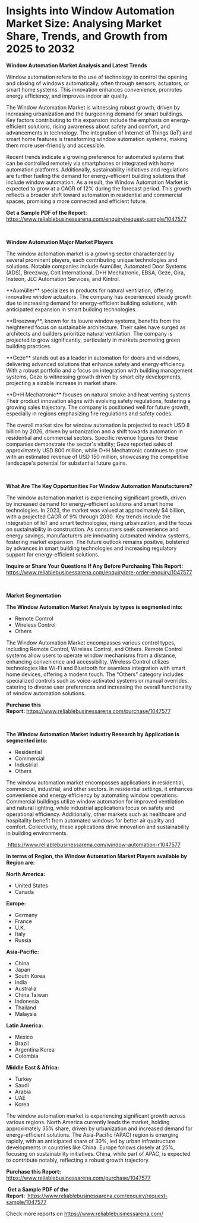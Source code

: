 <p><h1>Insights into Window Automation Market Size: Analysing Market Share, Trends, and Growth from 2025 to 2032</h1></p><p><strong>Window Automation Market Analysis and Latest Trends</strong></p>
<p><p>Window automation refers to the use of technology to control the opening and closing of windows automatically, often through sensors, actuators, or smart home systems. This innovation enhances convenience, promotes energy efficiency, and improves indoor air quality. </p><p>The Window Automation Market is witnessing robust growth, driven by increasing urbanization and the burgeoning demand for smart buildings. Key factors contributing to this expansion include the emphasis on energy-efficient solutions, rising awareness about safety and comfort, and advancements in technology. The integration of Internet of Things (IoT) and smart home features is transforming window automation systems, making them more user-friendly and accessible.</p><p>Recent trends indicate a growing preference for automated systems that can be controlled remotely via smartphones or integrated with home automation platforms. Additionally, sustainability initiatives and regulations are further fueling the demand for energy-efficient building solutions that include window automation. As a result, the Window Automation Market is expected to grow at a CAGR of 12% during the forecast period. This growth reflects a broader shift toward automation in residential and commercial spaces, promising a more connected and efficient future.</p></p>
<p><strong>Get a Sample PDF of the Report:&nbsp;</strong> <a href="https://www.reliablebusinessarena.com/enquiry/request-sample/1047577?utm_campaign=2984&utm_medium=2&utm_source=Github&utm_content=ia&utm_term=08042025&utm_id=window-automation">https://www.reliablebusinessarena.com/enquiry/request-sample/1047577</a></p>
<p>&nbsp;</p>
<p><strong>Window Automation Major Market Players</strong></p>
<p><p>The window automation market is a growing sector characterized by several prominent players, each contributing unique technologies and solutions. Notable companies include Aumüller, Automated Door Systems (ADS), Breezway, Colt International, D+H Mechatronic, EBSA, Geze, Gira, Insteon, JLC Automation Services, and Kintrol.</p><p>**Aumüller** specializes in products for natural ventilation, offering innovative window actuators. The company has experienced steady growth due to increasing demand for energy-efficient building solutions, with anticipated expansion in smart building technologies.</p><p>**Breezway**, known for its louvre window systems, benefits from the heightened focus on sustainable architecture. Their sales have surged as architects and builders prioritize natural ventilation. The company is projected to grow significantly, particularly in markets promoting green building practices.</p><p>**Geze** stands out as a leader in automation for doors and windows, delivering advanced solutions that enhance safety and energy efficiency. With a robust portfolio and a focus on integration with building management systems, Geze is witnessing growth driven by smart city developments, projecting a sizable increase in market share.</p><p>**D+H Mechatronic** focuses on natural smoke and heat venting systems. Their product innovation aligns with evolving safety regulations, fostering a growing sales trajectory. The company is positioned well for future growth, especially in regions emphasizing fire regulations and safety codes.</p><p>The overall market size for window automation is projected to reach USD 8 billion by 2026, driven by urbanization and a shift towards automation in residential and commercial sectors. Specific revenue figures for these companies demonstrate the sector's vitality; Geze reported sales of approximately USD 800 million, while D+H Mechatronic continues to grow with an estimated revenue of USD 150 million, showcasing the competitive landscape's potential for substantial future gains.</p></p>
<p>&nbsp;</p>
<p><strong>What Are The Key Opportunities For Window Automation Manufacturers?</strong></p>
<p><p>The window automation market is experiencing significant growth, driven by increased demand for energy-efficient solutions and smart home technologies. In 2023, the market was valued at approximately $4 billion, with a projected CAGR of 9% through 2030. Key trends include the integration of IoT and smart technologies, rising urbanization, and the focus on sustainability in construction. As consumers seek convenience and energy savings, manufacturers are innovating automated window systems, fostering market expansion. The future outlook remains positive, bolstered by advances in smart building technologies and increasing regulatory support for energy-efficient solutions.</p></p>
<p><strong>Inquire or Share Your Questions If Any Before Purchasing This Report:</strong> <a href="https://www.reliablebusinessarena.com/enquiry/pre-order-enquiry/1047577?utm_campaign=2984&utm_medium=2&utm_source=Github&utm_content=ia&utm_term=08042025&utm_id=window-automation">https://www.reliablebusinessarena.com/enquiry/pre-order-enquiry/1047577</a></p>
<p>&nbsp;</p>
<p><strong>Market Segmentation</strong></p>
<p><strong>The Window Automation Market Analysis by types is segmented into:</strong></p>
<p><ul><li>Remote Control</li><li>Wireless Control</li><li>Others</li></ul></p>
<p><p>The Window Automation Market encompasses various control types, including Remote Control, Wireless Control, and Others. Remote Control systems allow users to operate window mechanisms from a distance, enhancing convenience and accessibility. Wireless Control utilizes technologies like Wi-Fi and Bluetooth for seamless integration with smart home devices, offering a modern touch. The "Others" category includes specialized controls such as voice-activated systems or manual overrides, catering to diverse user preferences and increasing the overall functionality of window automation solutions.</p></p>
<p><strong>Purchase this Report:&nbsp;</strong><a href="https://www.reliablebusinessarena.com/purchase/1047577?utm_campaign=2984&utm_medium=2&utm_source=Github&utm_content=ia&utm_term=08042025&utm_id=window-automation">https://www.reliablebusinessarena.com/purchase/1047577</a></p>
<p>&nbsp;</p>
<p><strong>The Window Automation Market Industry Research by Application is segmented into:</strong></p>
<p><ul><li>Residential</li><li>Commercial</li><li>Industrial</li><li>Others</li></ul></p>
<p><p>The window automation market encompasses applications in residential, commercial, industrial, and other sectors. In residential settings, it enhances convenience and energy efficiency by automating window operations. Commercial buildings utilize window automation for improved ventilation and natural lighting, while industrial applications focus on safety and operational efficiency. Additionally, other markets such as healthcare and hospitality benefit from automated windows for better air quality and comfort. Collectively, these applications drive innovation and sustainability in building environments.</p></p>
<p><a href="https://www.reliablebusinessarena.com/window-automation-r1047577?utm_campaign=2984&utm_medium=2&utm_source=Github&utm_content=ia&utm_term=08042025&utm_id=window-automation">&nbsp;https://www.reliablebusinessarena.com/window-automation-r1047577</a></p>
<p><strong>In terms of Region, the Window Automation Market Players available by Region are:</strong></p>
<p>
    <p> <strong> North America: </strong>
        <ul>
            <li>United States</li>
            <li>Canada</li>
        </ul>
        </p> 
    <p> <strong> Europe: </strong>
        <ul>
            <li>Germany</li>
            <li>France</li>
            <li>U.K.</li>
            <li>Italy</li>
            <li>Russia</li>
        </ul>
        </p> 
    <p> <strong> Asia-Pacific: </strong>
        <ul>
            <li>China</li>
            <li>Japan</li>
            <li>South Korea</li>
            <li>India</li>
            <li>Australia</li>
            <li>China Taiwan</li>
            <li>Indonesia</li>
            <li>Thailand</li>
            <li>Malaysia</li>
        </ul>
        </p> 
    <p> <strong> Latin America: </strong>
        <ul>
            <li>Mexico</li>
            <li>Brazil</li>
            <li>Argentina Korea</li>
            <li>Colombia</li>
        </ul>
        </p> 
    <p> <strong> Middle East & Africa: </strong>
        <ul>
            <li>Turkey</li>
            <li>Saudi</li>
            <li>Arabia</li>
            <li>UAE</li>
            <li>Korea</li>
        </ul>
    </p>
    </p>
<p><p>The window automation market is experiencing significant growth across various regions. North America currently leads the market, holding approximately 35% share, driven by urbanization and increased demand for energy-efficient solutions. The Asia-Pacific (APAC) region is emerging rapidly, with an anticipated share of 30%, led by urban infrastructure developments in countries like China. Europe follows closely at 25%, focusing on sustainability initiatives. China, while part of APAC, is expected to contribute notably, reflecting a robust growth trajectory.</p></p>
<p><strong>Purchase this Report: </strong><a href="https://www.reliablebusinessarena.com/purchase/1047577?utm_campaign=2984&utm_medium=2&utm_source=Github&utm_content=ia&utm_term=08042025&utm_id=window-automation">https://www.reliablebusinessarena.com/purchase/1047577</a></p>
<p>&nbsp;<strong>Get a Sample PDF of the Report:&nbsp;&nbsp;</strong><a href="https://www.reliablebusinessarena.com/enquiry/request-sample/1047577?utm_campaign=2984&utm_medium=2&utm_source=Github&utm_content=ia&utm_term=08042025&utm_id=window-automation">https://www.reliablebusinessarena.com/enquiry/request-sample/1047577</a></p>
<p><strong></strong></p>
<p>Check more reports on <a href="https://www.reliablebusinessarena.com/?utm_campaign=2984&utm_medium=2&utm_source=Github&utm_content=ia&utm_term=08042025&utm_id=window-automation">https://www.reliablebusinessarena.com/</a></p>